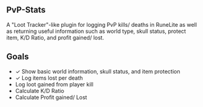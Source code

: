 ## PvP-Stats
A "Loot Tracker"-like plugin for logging PvP kills/ deaths in RuneLite as well as returning useful information
such as world type, skull status, protect item, K/D Ratio, and profit gained/ lost.

## Goals
- ✓ Show basic world information, skull status, and item protection
- ✓ Log items lost per death
- Log loot gained from player kill
- Calculate K/D Ratio
- Calculate Profit gained/ Lost
